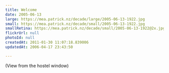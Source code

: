 ```yaml
---
title: Welcome
date: 2005-06-13
large: https://mea.patrick.nz/decade/large/2005-06-13-1922.jpg
small: https://mea.patrick.nz/decade/small/2005-06-13-1922.jpg
smallRetina: https://mea.patrick.nz/decade/small/2005-06-13-1922@2x.jpg
flickrUrl: null
photoId: null
createdAt: 2011-01-30 11:07:18.839006
updatedAt: 2006-04-17 23:43:50

---
```

(View from the hostel window)
